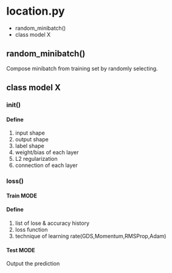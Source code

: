 # location.py

* random_minibatch()
* class model X

## random_minibatch()
Compose minibatch from training set by randomly selecting.

## class model X
### init()
#### Define
1. input shape
2. output shape
3. label shape
4. weight/bias of each layer
5. L2 regularization
6. connection of each layer

### loss()
#### Train MODE
#### Define
1. list of lose & accuracy history
2. loss function
3. technique of learning rate(GDS,Momentum,RMSProp,Adam)

#### Test MODE
Output the prediction
